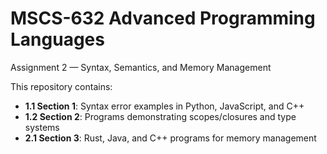 # MSCS-632 Advanced Programming Languages

Assignment 2 — Syntax, Semantics, and Memory Management

This repository contains:
- **1.1 Section 1**: Syntax error examples in Python, JavaScript, and C++
- **1.2 Section 2**: Programs demonstrating scopes/closures and type systems
- **2.1 Section 3**: Rust, Java, and C++ programs for memory management
